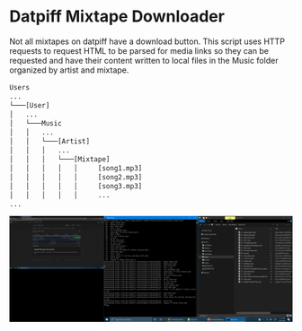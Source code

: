 # Datpiff Mixtape Downloader

Not all mixtapes on datpiff have a download button. This script uses HTTP requests to request HTML to be parsed for media links so they can be requested and have their content written to local files in the Music folder organized by artist and mixtape.

```
Users
...
└───[User]
│   ...
│   └───Music
│   │   ...
│   │   └───[Artist]
│   │   │   ...
│   │   │   └───[Mixtape]
│   │   │   │   │     [song1.mp3]
│   │   │   │   │     [song2.mp3]
│   │   │   │   │     [song3.mp3]
│   │   │   │   │     ...
...
```

![alt text](https://github.com/treatmesubj/Mixtape_DL/blob/master/Screenshot%20(7).png)
